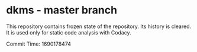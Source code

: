 # dkms - master branch

This repository contains frozen state of the repository.
Its history is cleared. It is used only for static code
analysis with Codacy.

Commit Time: 1690178474